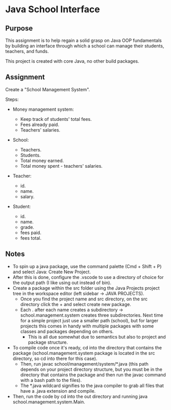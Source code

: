 # Java School Interface

## Purpose

This assignment is to help regain a solid grasp on Java OOP fundamentals by building an interface through which a school can manage their students, teachers, and funds.

This project is created with core Java, no other build packages.

## Assignment

Create a "School Management System".

Steps:

- Money management system:

  - Keep track of students' total fees.
  - Fees already paid.
  - Teachers' salaries.

- School:

  - Teachers.
  - Students.
  - Total money earned.
  - Total money spent - teachers' salaries.

- Teacher:

  - id.
  - name.
  - salary.

- Student:
  - id.
  - name.
  - grade.
  - fees paid.
  - fees total.

## Notes

- To spin up a java package, use the command palette (Cmd + Shift + P) and select Java: Create New Project.
- After this is done, configure the .vscode to use a directory of choice for the output path (I like using out instead of bin).
- Create a package within the src folder using the Java Projects project tree in the workspace editor (left sidebar -> JAVA PROJECTS).
  - Once you find the project name and src directory, on the src directory click the + and select create new package.
  - Each . after each name creates a subdirectory -> school.management.system creates three subdirectories. Next time for a simple project just use a smaller path (school), but for larger projects this comes in handy with multiple packages with some classes and packages depending on others.
    - This is all due somewhat due to semantics but also to project and package structure.
- To compile code once it's ready, cd into the directory that contains the package (school.management.system package is located in the src directory, so cd into there for this case).
  - Then, run javac school/management/system/\*.java (this path depends on your project directory structure, but you must be in the directory that contains the package and then run the javac command with a bash path to the files).
  - The \*.java wildcard signifies to the java compiler to grab all files that have a .java extension and compile.
- Then, run the code by cd into the out directory and running java school.management.system.Main.
